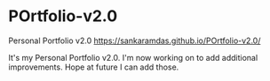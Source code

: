 # POrtfolio-v2.0
Personal Portfolio v2.0
https://sankaramdas.github.io/POrtfolio-v2.0/

It's my Personal Portfolio v2.0. I'm now working on to add additional improvements. Hope at future I can add those.
